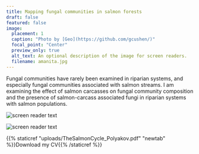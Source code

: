 ```yaml
---
title: Mapping fungal communities in salmon forests
draft: false
featured: false
image:
  placement: 1
  caption: "Photo by [Geo](https://github.com/gcushen/)"
  focal_point: "Center"
  preview_only: true
  alt_text: An optional description of the image for screen readers.
  filename: amanita.jpg
---
```

Fungal communities have rarely been examined in riparian systems, and especially fungal communities associated with salmon streams. I am examining the effect of salmon carcasses on fungal community composition and the presence of salmon-carcass associated fungi in riparian systems with salmon populations. 

![screen reader text](hansenmushroom.JPG "Mushroom sample along a transect at Hansen Creek")

![screen reader text](salmon.JPG "Sockeye salmon at Hansen Creek") 

{{% staticref "uploads/TheSalmonCycle_Polyakov.pdf" "newtab" %}}Download my CV{{% /staticref %}}

